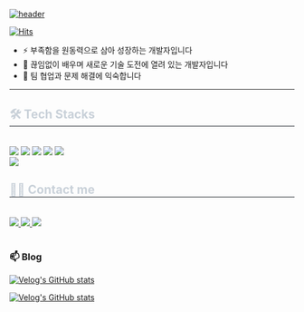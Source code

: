 [![header](https://capsule-render.vercel.app/api?type=venom&color=gradient&customColorList=10&height=200&text=Pisue's%20GITHUB&fontSize=50&animation=twinkling&fontAlign=50&fontAlignY=36)](https://github.com/pisue)

[![Hits](https://hits.seeyoufarm.com/api/count/incr/badge.svg?url=https%3A%2F%2Fgithub.com%2Fpisue%2Fhit-counter&count_bg=%237B9CEB&title_bg=%23555555&icon=github.svg&icon_color=%23E7E7E7&title=hits&edge_flat=false)](https://hits.seeyoufarm.com)

- ⚡ 부족함을 원동력으로 삼아 성장하는 개발자입니다
- 🌱 끊임없이 배우며 새로운 기술 도전에 열려 있는 개발자입니다
- 👯 팀 협업과 문제 해결에 익숙합니다

---

<div style="text-align: left;">
    <h2 style="border-bottom: 1px solid #21262d; color: #c9d1d9;"> 🛠️ Tech Stacks </h2> <br> 
    <div style="margin: ; text-align: left;" "text-align: left;"> <img src="https://img.shields.io/badge/Java-007396?style=for-the-badge&logo=Java&logoColor=white">
          <img src="https://img.shields.io/badge/Javascript-F7DF1E?style=for-the-badge&logo=Javascript&logoColor=white">
          <img src="https://img.shields.io/badge/MySQL-4479A1?style=for-the-badge&logo=MySQL&logoColor=white">
          <img src="https://img.shields.io/badge/MariaDB-003545?style=for-the-badge&logo=MariaDB&logoColor=white">
          <img src="https://img.shields.io/badge/jQuery-0769AD?style=for-the-badge&logo=jQuery&logoColor=white">
          <br/><img src="https://img.shields.io/badge/Apache Tomcat-F8DC75?style=for-the-badge&logo=Apache Tomcat&logoColor=white">
          </div>
    </div>
    <div style="text-align: left;">
    <h2 style="border-bottom: 1px solid #21262d; color: #c9d1d9;"> 🧑‍💻 Contact me </h2> <br> 
    <div style="text-align: left;"> <a href=> <img src="https://img.shields.io/badge/Velog-20C997?style=for-the-badge&logo=Velog&logoColor=white&link="> </a>
         <a href=> <img src="https://img.shields.io/badge/Naver-03C75A?style=for-the-badge&logo=Naver&logoColor=white&link="> </a>
         <a href=mailto:> <img src="https://img.shields.io/badge/Gmail-EA4335?style=for-the-badge&logo=Gmail&logoColor=white&link=mailto:"> </a>
          </div>  <br> 
    <div style="text-align: left;">  </div> 
    </div>

### 📫 Blog
[![Velog's GitHub stats](https://velog-readme-stats.vercel.app/api/badge?name=pisue22)](https://velog.io/@pisue22)

[![Velog's GitHub stats](https://velog-readme-stats.vercel.app/api?name=pisue22)](https://velog.io/@pisue22/%ED%9A%8C%EA%B3%A0%EB%A1%9D-%ED%95%AD%ED%95%B4-%EB%B0%B1%EC%97%94%EB%93%9C6%EA%B8%B0%EB%A5%BC-%EB%A7%88%EC%B9%98%EB%A9%B0)
    
<!--

[![Anurag's GitHub stats](https://github-readme-stats.vercel.app/api?username=pisue)](https://github.com/anuraghazra/github-readme-stats)
**pisue/pisue** is a ✨ _special_ ✨ repository because its `README.md` (this file) appears on your GitHub profile.

Here are some ideas to get you started:

- 🔭 I’m currently working on ...
- 🌱 I’m currently learning ...
- 👯 I’m looking to collaborate on ...
- 🤔 I’m looking for help with ...
- 💬 Ask me about ...
- 📫 How to reach me: ...
- 😄 Pronouns: ...
- ⚡ Fun fact: ...
-->
